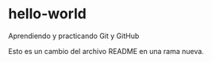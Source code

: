 # hello-world
Aprendiendo y practicando Git y GitHub

Esto es un cambio del archivo README en una rama nueva.

